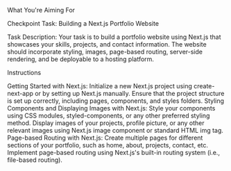 What You're Aiming For

Checkpoint Task: Building a Next.js Portfolio Website

Task Description: Your task is to build a portfolio website using Next.js that showcases your skills, projects, and contact information. The website should incorporate styling, images, page-based routing, server-side rendering, and be deployable to a hosting platform.

 


Instructions

Getting Started with Next.js:
Initialize a new Next.js project using create-next-app or by setting up Next.js manually.
Ensure that the project structure is set up correctly, including pages, components, and styles folders.
Styling Components and Displaying Images with Next.js:
Style your components using CSS modules, styled-components, or any other preferred styling method.
Display images of your projects, profile picture, or any other relevant images using Next.js image component or standard HTML img tag.
Page-based Routing with Next.js:
Create multiple pages for different sections of your portfolio, such as home, about, projects, contact, etc.
Implement page-based routing using Next.js's built-in routing system (i.e., file-based routing).
